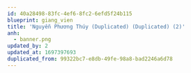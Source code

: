 ```yaml
---
id: 40a28498-83fc-4ef6-8fc2-6efd5f24b115
blueprint: giang_vien
title: 'Nguyễn Phương Thúy (Duplicated) (Duplicated) (2)'
anh:
  - banner.png
updated_by: 2
updated_at: 1697397693
duplicated_from: 99322bc7-e8db-49fe-98a8-bad2246a6d78
---
```

